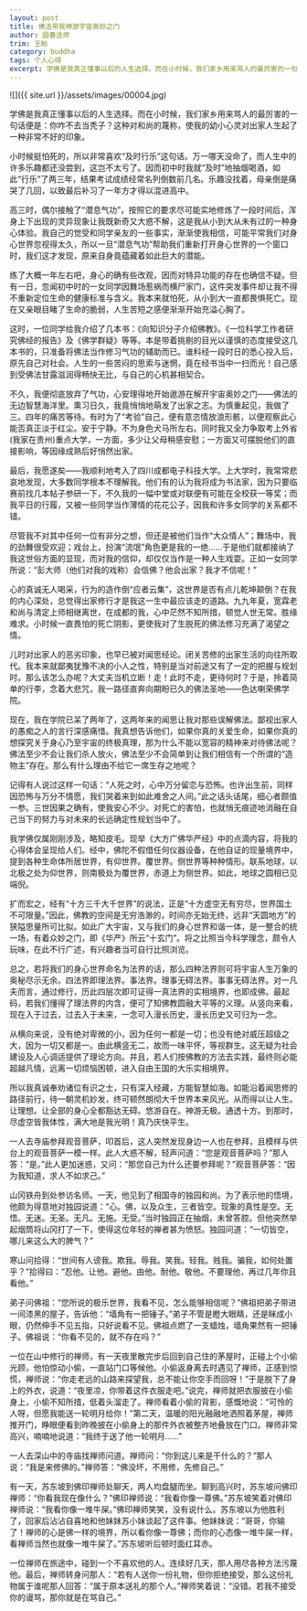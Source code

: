 ```yaml
---
layout: post
title: 佛法带我神游宇宙奥妙之门
author: 圆春法师
trim: 王盼
category: buddha
tags: 个人心得
excerpt: 学佛是我真正懂事以后的人生选择。而在小时候，我们家乡用来骂人的最厉害的一句话便是：你咋不去当秃子？这种对和尚的蔑称，使我的幼小心灵对出家人生起了一种非常不好的印象。
---
```


![]({{ site.url }}/assets/images/00004.jpg)

学佛是我真正懂事以后的人生选择。而在小时候，我们家乡用来骂人的最厉害的一句话便是：你咋不去当秃子？这种对和尚的蔑称，使我的幼小心灵对出家人生起了一种非常不好的印象。

小时候挺怕死的，所以非常喜欢“及时行乐”这句话。万一哪天没命了，而人生中的许多乐趣都还没尝到，这岂不太亏了。因而初中时我就“及时”地抽烟喝酒，如此“行乐”了两三年，结果考试成绩经常名列倒数前几名。乐趣没找着，母亲倒是痛哭了几回，以致最后补习了一年方才得以混进高中。

高三时，偶尔接触了“潜息气功”，按照它的要求尽可能实地修炼了一段时间后，浑身上下出现的灵异现象让我既新奇又大惑不解，这是我从小到大从未有过的一种身心体验。我自己的觉受和同学亲友的一些事实，渐渐使我相信，可能平常我们对身心世界忽视得太久，所以一旦“潜息气功”帮助我们重新打开身心世界的一个窗口时，我们这才发现，原来自身竟蕴藏着如此巨大的潜能。

练了大概一年左右吧，身心的确有些改观，因而对特异功能的存在也确信不疑。但有一日，忽闻初中时的一女同学因舞场惹祸而横尸家门，这件突发事件却让我不得不重新定位生命的健康标准与含义。我本来就怕死，从小到大一直都畏惧死亡。现在又亲眼目睹了生命的脆弱，人生苦短之感便渐渐开始充溢心胸了。

这时，一位同学给我介绍了几本书：《向知识分子介绍佛教》。《一位科学工作者研究佛经的报告》及《佛学群疑》等等。本是带着挑剔的目光以谨慎的态度接受这几本书的，只准备将佛法当作修习气功的辅助而已。谁料经一段时日的悉心投入后，原先自己对社会。人生的一些苦闷的思索与迷惘，竟在经书当中一扫而光！自己感到受佛法甘露滋润得畅快无比，与自己的心机甚相契合。

不久，我便彻底放弃了气功，心安理得地开始遨游在解开宇宙奥妙之门——佛法的无边智慧海洋里。熏习日久，我竟悄悄地萌发了出家之志。为慎重起见，我做了三。四年的痛苦等待。有时为了“考验”自己，便有意恣情放浪形骸，以便观察此心能否真正淡于红尘。安于宁静。不为身色犬马所左右。同时我又全力争取考上外省(我家在贵州)重点大学，一方面，多少让父母稍感安慰；一方面又可摆脱他们的直接影响，等因缘成熟后好悄然出家。

最后，我愿遂矣——我顺利地考入了四川成都电子科技大学。上大学时，我常常悲哀地发现，大多数同学根本不理解我。他们有的认为我将成为书法家，因为只要临赛前找几本帖子参研一下，不久我的一幅中堂或对联便有可能在全校获一等奖；而我平日的行履，又被一些同学当作薄情的花花公子，因我和许多女同学的关系都不错。

尽管我不对其中任何一位有非分之想，但还是被他们当作“大众情人”；舞场中，我的劲舞很受欢迎；戏台上，扮演“流氓”角色更是我的一绝……于是他们就都接纳了我这世俗方面的显现，而对我的信仰，却仅仅当作是一种人生戏耍。正如一女同学所说：“彭大师（他们对我的戏称）会信佛？他会出家？我才不信呢！”

心的真诚无人喝采，行为的造作倒“应者云集”，这世界是否有点儿乾坤颠倒？在我的内心深处，总觉得出家修行才是我这一生中最应该走的道路。九九年夏，宽霖老和尚与清定上师相继离世，在成都的我，心中茫然不知所措，顿觉人世无常。胜缘难求。小时候一直畏怕的死亡阴影，更使我对了生脱死的佛法修习充满了渴望之情。

儿时对出家人的恶劣印象，也早已被对闻思经论。闭关苦修的出家生活的向往所取代。我本来就鄙夷犹豫不决的小人之性，特别是当对前途又有了一定的把握与规划时。那么该怎么办呢？大丈夫当机立断！走！此时不走，更待何时？于是，拎着简单的行李，念着大悲咒，我一路径直奔向期盼已久的佛法圣地——色达喇荣佛学院。

现在，我在学院已呆了两年了，这两年来的闻思让我对那些误解佛法。鄙视出家人的愚痴之人的言行深感痛惜。我真想告诉他们，如果你真的关爱生命，如果你真的想探究关于身心乃至宇宙的终极真理，那为什么不能以宽容的精神来对待佛法呢？佛法至少不会让我们杀人放火，佛法至少不会简单到让我们相信有一个所谓的“造物主”存在。那么有什么理由不给它一席生存之地呢？

记得有人说过这样一句话：“人死之时，心中万分留恋与恐怖。也许出生前，同样因恐怖与万分不情愿，我们哭着来到如此难舍之人间。”此之话头话尾，细心者颇值一参。三世因果之确有，使我安心不少。对死亡的害怕，也就悄无痕迹地消融在自己当下的努力与对未来的长远确定性规划当中了。

我学佛仅属刚刚涉及，略知皮毛。现举《大方广佛华严经》中的点滴内容，将我的心得体会呈现给人们。经中，佛陀不假借任何仪器设备，在他自证的现量境界中，提到各种生命体所居世界，有仰世界。覆世界。侧世界等种种情形。联系地球，以北极之处为仰世界，则南极处为覆世界，赤道上为侧世界。如此，地球之圆相已见端倪。

扩而宏之，经有“十方三千大千世界”的说法，正是“十方虚空无有穷尽，世界国土不可限量。”因此，佛教的空间是无穷浩渺的，时间亦无始无终，远非“天圆地方”的狭隘思量所可比拟。如此广大宇宙，又与我们的身心世界和谐一体，是一整合的统一场，有着众妙之门，即《华严》所云“十玄门”。将之比照当今科学理念，颇令人玩味，在此不行广述，有兴趣者当可自行比照浏览。

总之，若将我们的身心世界命名为法界的话，那么四种法界则可将宇宙人生万象的奥秘尽示无余。四法界即理法界。事法界。理事无碍法界。事事无碍法界。对一凡夫而言，通过修行，历此四层次即可证得一真法界的实相境界，也即成佛。最起码，若我们懂得了理法界的内含，便可了知佛教圆融大平等的义理。从竖向来看，现在入于过去，过去入于未来，一念可入漫长历史，漫长历史又可归为一念。

从横向来说，没有绝对卑微的小，因为任何一都是一切；也没有绝对威压超级之大，因为一切又都是一。由此横竖无二，故而一味平怀，等视群生。这无疑为社会建设及人心调适提供了理论方向。并且，若人们按佛教的方法去实践，最终则必能超越凡情，远离一切烦恼困顿，进入自由王国的大乐实相境界。

所以我真诚奉劝诸位有识之士，只有深入经藏，方能智慧如海。如能沿着闻思修的路径前行，待一朝灵机妙发，终可顿然朗彻大千世界本来风光。从而得以让人生。让理想。让全部的身心全都豁达无碍。悠游自在。神游无极。通透十方。到那时，尽虚空皆我体性，满大地是我光明！真乃庆快平生。

一人去寺庙参拜观音菩萨，叩首后，这人突然发现身边一人也在参拜，且模样与供台上的观音菩萨一模一样。此人大惑不解，轻声问道：“您是观音菩萨吗？”那人答：“是。”此人更加迷惑，又问：“那您自己为什么还要参拜呢？”观音菩萨答：“因为我知道，求人不如求己。”

山冈铁舟到处参访名师。一天，他见到了相国寺的独园和尚。为了表示他的悟境，他颇为得意地对独园说道：“心。佛，以及众生，三者皆空。现象的真性是空。无悟。无迷。无圣。无凡。无施。无受。”当时独园正在抽烟，未曾答腔。但他突然举起烟筒将山冈打了一下，使得这位年轻的禅者甚为愤怒。独园问道：“一切皆空，哪儿来这么大的脾气？”

寒山问拾得：“世间有人谤我。欺我。辱我。笑我。轻我。贱我。骗我，如何处置乎？”拾得曰：“忍他。让他。避他。由他。耐他。敬他。不要理他，再过几年你且看他。”

弟子问佛祖：“您所说的极乐世界，我看不见，怎么能够相信呢？”佛祖把弟子带进一间漆黑的屋子，告诉他：“墙角有一把锤子。”弟子不管是瞪大眼睛，还是眯成小眼，仍然伸手不见五指，只好说看不见。佛祖点燃了一支蜡烛，墙角果然有一把锤子。佛祖说：“你看不见的，就不存在吗？”

一位在山中修行的禅师，有一天夜里散完步后回到自己住的茅屋时，正碰上个小偷光顾，他怕惊动小偷，一直站门口等候他。小偷返身离去时遇见了禅师，正感到惊慌，禅师说：“你走老远的山路来探望我，总不能让你空手而回呀！”于是脱下了身上的外衣，说道：“夜里凉，你带着这件衣服走吧。”说完，禅师就把衣服披在小偷身上，小偷不知所措，低着头溜走了。禅师看着小偷的背影，感慨地说：“可怜的人呀，但愿我能送一轮明月给你！”第二天，温暖的阳光融融地洒照着茅屋，禅师推开门，睁眼便看到昨晚披在小偷身上的那件外衣被整齐地叠放在门口。禅师非常高兴，喃喃地说道：“我终于送了他一轮明月……”

一人去深山中的寺庙找禅师问道。禅师问：“你到这儿来是干什么的？”那人说：“我是来修佛的。”禅师答：“佛没坏，不用修，先修自己。”

有一天，苏东坡到佛印禅师处聊天，两人均盘腿而坐。聊到高兴时，苏东坡问佛印禅师：“你看我现在像什么？”佛印禅师说：“我看你像一尊佛。”苏东坡笑着对佛印禅师说：“我看你像一堆牛屎。”佛印禅师笑笑，没有说什么。苏东坡以为他胜利了，回家后沾沾自喜地和他妹妹苏小妹谈起了这件事。他妹妹说：“哥哥，你输了！禅师的心是佛一样的境界，所以看你像一尊佛；而你的心态像一堆牛屎一样，看禅师当然也就像一堆牛屎了。”苏东坡听后顿时面红耳赤。

一位禅师在旅途中，碰到一个不喜欢他的人。连续好几天，那人用尽各种方法污蔑他。最后，禅师转身问那人：“若有人送你一份礼物，但你拒绝接受，那么这份礼物属于谁呢那人回答：“属于原本送礼的那个人。”禅师笑着说：“没错。若我不接受你的谩骂，那你就是在骂自己。”
